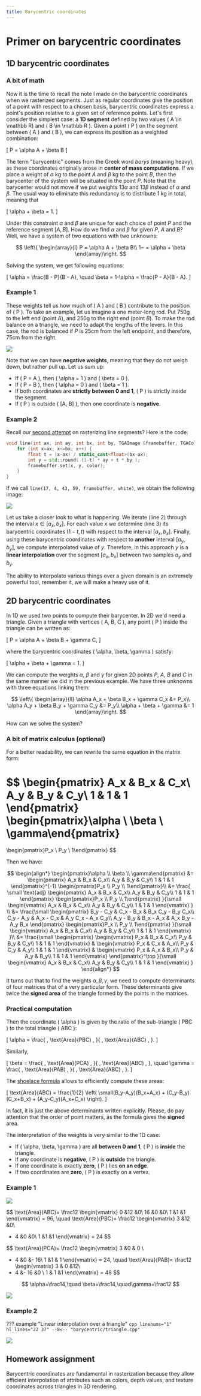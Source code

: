 ```yaml
---
title: Barycentric coordinates
---
```

# Primer on barycentric coordinates

## 1D barycentric coordinates
### A bit of math
Now it is the time to recall the note I made on the barycentric coordinates when we rasterized segments.
Just as regular coordinates give the position of a point with respect to a chosen basis,
barycentric coordinates express a point's position relative to a given set of reference points.
Let's first consider the simplest case: a **1D segment** defined by two values \( A \in \mathbb R\) and \( B \in \mathbb R \).
Given a point \( P \) on the segment between \( A \) and \( B \), we can express its position as a weighted combination:

\[
P = \alpha A + \beta B
\]

The term "barycentric" comes from the Greek word *barys* (meaning heavy), as these coordinates originally arose in **center of mass computations**.
If we place a weight of $\alpha$ kg to the point $A$ and $\beta$ kg to the point $B$, then the barycenter of the system will be situated in the point $P$.
Note that the barycenter would not move if we put weights $13 \alpha$ and $13 \beta$ instead of $\alpha$ and $\beta$.
The usual way to eliminate this redundancy is to distribute $1$ kg in total, meaning that

\[
\alpha + \beta = 1.
\]

Under this constraint $\alpha$ and $\beta$ are unique for each choice of point $P$ and the reference segment $[A, B]$.
How do we find $\alpha$ and $\beta$ for given $P$, $A$ and $B$?
Well, we have a system of two equations with two unknowns:

$$
\left\{
\begin{array}{l}
    P = \alpha A + \beta B\\
    1~ = \alpha + \beta
\end{array}\right.
$$

Solving the system, we get following equations:

\[
\alpha = \frac{B - P}{B - A}, \quad \beta = 1-\alpha = \frac{P - A}{B - A}.
\]

### Example 1
These weights tell us how much of \( A \) and \( B \) contribute to the position of \( P \).
To take an example, let us imagine a one meter-long rod. Put 750g to the left end (point $A$), and 250g to the right end (point $B$).
To make the rod balance on a triangle, we need to adapt the lengths of the levers.
In this case, the rod is balanced if $P$ is 25cm from the left endpoint, and therefore, 75cm from the right.

![](barycentric/1d.png)

Note that we can have **negative weights**, meaning that they do not weigh down, but rather pull up.
Let us sum up:

- If \( P = A \), then \( \alpha = 1 \) and \( \beta = 0 \).
- If \( P = B \), then \( \alpha = 0 \) and \( \beta = 1 \).
- If both coordinates are **strictly between 0 and 1**, \( P \) is strictly inside the segment.
- If \( P \) is outside \( [A, B] \), then one coordinate is **negative**.

### Example 2

Recall our [second attempt](../bresenham/#second-attempt-different-sampling-strategy) on rasterizing line segments?
Here is the code:

```cpp linenums="1"
void line(int ax, int ay, int bx, int by, TGAImage &framebuffer, TGAColor color) {
    for (int x=ax; x<=bx; x++) {
        float t = (x-ax) / static_cast<float>(bx-ax);
        int y = std::round( (1-t) * ay + t * by );
        framebuffer.set(x, y, color);
    }
}
```

If we call `line(17, 4, 43, 59, framebuffer, white)`, we obtain the following image:

![](barycentric/line.png)

Let us take a closer look to what is happening. We iterate (line 2) through the interval $x\in[a_x, b_x]$.
For each value $x$ we determine (line 3) its barycentric coordinates $(1-t, t)$ with respect to the interval $[a_x, b_x]$.
Finally, using these barycentric coordinates with respect to **another** interval $[a_y, b_y]$, we compute interpolated value of $y$.
Therefore, in this approach $y$ is a **linear interpolation** over the segment $[a_x, b_x]$ between two samples $a_y$ and $b_y$.

The ability to interpolate various things over a given domain is an extremely powerful tool, remember it, we will make a heavy use of it.

## 2D barycentric coordinates

In 1D we used two points to compute their barycenter. In 2D we'd need a triangle.
Given a triangle with vertices \( A, B, C \), any point \( P \) inside the triangle can be written as:

\[
P = \alpha A + \beta B + \gamma C,
\]

where the barycentric coordinates \( \alpha, \beta, \gamma \) satisfy:

\[
\alpha + \beta + \gamma = 1.
\]

We can compute the weights $\alpha$, $\beta$ and $\gamma$ for given 2D points $P$, $A$, $B$ and $C$ in the same manner we did in the previous example.
We have three unknowns with three equations linking them:

$$
\left\{
\begin{array}{ll}
    \alpha A_x + \beta B_x + \gamma C_x &= P_x\\
    \alpha A_y + \beta B_y + \gamma C_y &= P_y\\
    \alpha + \beta + \gamma &= 1
\end{array}\right.
$$

How can we solve the system?

### A bit of matrix calculus (optional)
For a better readability, we can rewrite the same equation in the matrix form:

$$
\begin{pmatrix}
    A_x & B_x & C_x\\
    A_y & B_y & C_y\\
    1 & 1 & 1
\end{pmatrix}
\begin{pmatrix}\alpha \\ \beta \\ \gamma\end{pmatrix}
=
\begin{pmatrix}P_x \\ P_y \\ 1\end{pmatrix}
$$

Then we have:

$$
\begin{align*}
\begin{pmatrix}\alpha \\ \beta \\ \gamma\end{pmatrix}
&=
\begin{pmatrix}
    A_x & B_x & C_x\\
    A_y & B_y & C_y\\
    1 & 1 & 1
\end{pmatrix}^{-1}
\begin{pmatrix}P_x \\ P_y \\ 1\end{pmatrix}\\
&=
\frac{
\small
\text{adj}
\begin{pmatrix}
    A_x & B_x & C_x\\
    A_y & B_y & C_y\\
    1 & 1 & 1
\end{pmatrix}
\begin{pmatrix}P_x \\ P_y \\ 1\end{pmatrix}
}{\small
\begin{vmatrix}
    A_x & B_x & C_x\\
    A_y & B_y & C_y\\
    1 & 1 & 1
\end{vmatrix}
}
\\
&=
\frac{\small
\begin{pmatrix}
B_y - C_y & C_x - B_x &  B_x C_y - B_y C_x\\
C_y - A_y & A_x - C_x &  A_y C_x - A_x C_y\\
A_y - B_y & B_x - A_x &  A_x B_y - A_y B_x
\end{pmatrix}
\begin{pmatrix}P_x \\ P_y \\ 1\end{pmatrix}
}{\small
\begin{vmatrix}
    A_x & B_x & C_x\\
    A_y & B_y & C_y\\
    1 & 1 & 1
\end{vmatrix}
}\\
&=
\frac{\small
\begin{pmatrix}
\begin{vmatrix}
    P_x & B_x & C_x\\
    P_y & B_y & C_y\\
    1 & 1 & 1
\end{vmatrix}
&
\begin{vmatrix}
    P_x & C_x & A_x\\
    P_y & C_y & A_y\\
    1 & 1 & 1
\end{vmatrix}
&
\begin{vmatrix}
    P_x & A_x & B_x\\
    P_y & A_y & B_y\\
    1 & 1 & 1
\end{vmatrix}
\end{pmatrix}^\top
}{\small
\begin{vmatrix}
    A_x & B_x & C_x\\
    A_y & B_y & C_y\\
    1 & 1 & 1
\end{vmatrix}
}
\end{align*}
$$

It turns out that to find the weights $\alpha, \beta, \gamma$, we need to compute
determinants of four matrices that of a very particular form.
These determinants give twice the **signed area** of the triangle formed by the points in the matrices.

### Practical computation

Then the coordinate \( \alpha \) is given by the ratio of the sub-triangle \( PBC \) to the total triangle \( ABC \):

\[
\alpha = \frac{ \, \text{Area}(PBC) \, }{ \, \text{Area}(ABC) \, }.
\]

Similarly,

\[
\beta = \frac{ \, \text{Area}(PCA) \, }{ \, \text{Area}(ABC) \, }, \quad \gamma = \frac{ \, \text{Area}(PAB) \, }{ \, \text{Area}(ABC) \, }.
\]

The [shoelace formula](https://en.wikipedia.org/wiki/Shoelace_formula) allows to efficiently compute these areas:

\[
\text{Area}(ABC) = \frac{1}{2} \left( \small(B_y-A_y)(B_x+A_x) + (C_y-B_y)(C_x+B_x) + (A_y-C_y)(A_x+C_x) \right).
\]

In fact, it is just the above determinants written explicitly.
Please, do pay attention that the order of point matters, as the formula gives the **signed** area.

The interpretation of the weights is very similar to the 1D case:

- If \( \alpha, \beta, \gamma \) are all **between 0 and 1**, \( P \) is **inside** the triangle.
- If any coordinate is **negative**, \( P \) is **outside** the triangle.
- If one coordinate is exactly **zero**, \( P \) lies **on an edge**.
- If two coordinates are **zero**, \( P \) is exactly on a vertex.

### Example 1
![](barycentric/2d_b.png)

$$
\text{Area}(ABC)=
\frac12
\begin{vmatrix}
0  &12 &0\\
16 &0  &0\\
1  &1  &1
\end{vmatrix} = 96,
\quad
\text{Area}(PBC)=
\frac12
\begin{vmatrix}
 3  &12 &0\\
- 4 &0  &0\\
 1  &1  &1 
\end{vmatrix} = 24
$$

$$
\text{Area}(PCA)=
\frac12
\begin{vmatrix}
 3  &0 & 0  \\
- 4 &0 &- 16\\
 1  &1 & 1
\end{vmatrix} = 24,
\quad
\text{Area}(PAB)=
\frac12
\begin{vmatrix}
 3  & 0   &12\\
- 4 &- 16 &0 \\
 1  & 1   &1
\end{vmatrix} = 48
$$

$$
\alpha=\frac14,\quad \beta=\frac14,\quad\gamma=\frac12
$$



![](barycentric/2d.png)

### Example 2

??? example "Linear interpolation over a triangle"
    ```cpp linenums="1" hl_lines="22 37"
    --8<-- "barycentric/triangle.cpp"
    ```


![](barycentric/triangle.png)

## Homework assignment

Barycentric coordinates are fundamental in rasterization because they allow efficient interpolation of attributes such as colors, depth values, and texture coordinates across triangles in 3D rendering.

